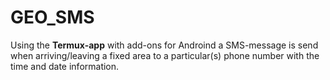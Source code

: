 # GEO_SMS

Using the __Termux-app__ with add-ons for Androind a SMS-message is send when arriving/leaving a fixed area to a particular(s) phone number with the time and date information.

